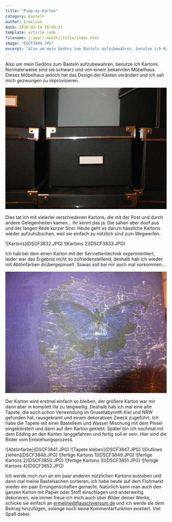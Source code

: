 ```yaml
---
title: "Pimp-my-Karton"
category: basteln
author: Ermeline
date: 2016-02-14 18:50:11
template: article.jade
filename: /:year/:month/:title/index.html
image: "DSCF3849.JPG"
excerpt: "Also um mein Gedöns zum Basteln aufzubewahren, benutze ich Kartons."
---
```


Also um mein Gedöns zum Basteln aufzubewahren, benutze ich Kartons. Normalerweise sind sie schwarz und von einem bekannten Möbelhaus. Dieses Möbelhaus jedoch hat das Design der Kästen verändert und ich sah mich gezwungen zu improvisieren. 

![schwarze Kassett](DSCF3853.JPG)

Dies tat ich mit vielerlei verschiedenen Kartons, die mit der Post und durch andere Gelegenheiten kamen... ihr kennt das ja. Die sahen aber doof aus und der langen Rede kurzer Sinn: Heute geht es darum hässliche Kartons wieder aufzuhübschen, weil sie einfach zu nützlich sind zum Wegwerfen.

<div class="slideshow_landscape">
![Kartons](DSCF3832.JPG)
![Kartons 2](DSCF3833.JPG)
</div>

Ich hab bei dem einen Karton mit der Serviettentechnik experimentiert, leider war das Ergebnis nicht so zufriedenstellend, deshalb hab ich wieder mit Abtönfarben drübergepinselt. Sowas soll bei mir auch mal vorkommen...

![Serviettentechnik](DSCF3846.JPG)

Der Karton wird erstmal einfach so bleiben, der größere Karton war mir dann aber in komplett lila zu langweilig. Deshalb hab ich mal eine alte Tapete, die auch schon Verwendung im Grusellabyrinth Kiel und NRW gefunden hat, rausgekramt und einem dekorativen Zweck zugeführt. Ich habe die Tapete mit einer Bastelleim und Wasser Mischung mit dem Pinsel eingekleistert und dann auf den Karton geklebt. Später bin ich nochmal mit dem Edding an den Kanten langgefahren und fertig soll er sein. Hier sind die Bilder vom Entstehungsprozess.

<div class="slideshow_landscape">
![Abtönfarbe](DSCF3841.JPG)
![Tapete kleben](DSCF3847.JPG)
![Outlines ziehen](DSCF3848.JPG)
![fertige Kartons 1](DSCF3849.JPG)
![fertige Kartons 2](DSCF3850.JPG)
![fertige Kartons 3](DSCF3851.JPG)
![fertige Kartons 4](DSCF3852.JPG)
</div>

Ich werde mich nun an ein paar anderen nützlichen Kartons austoben und dann mal meine Bastelsachen sortieren, ich habe heute auf dem Flohmarkt wieder ein paar Errungenschaften gemacht.
Natürlich kann man auch den ganzen Karton mit Papier oder Stoff einschlagen und anderweitig dekorieren, wie immer freue ich mich auch über Bilder deiner Werke, schicke sie einfach an ermeline@flauschiversum.de und ich werde sie dem Beitrag hinzufügen, solange noch keine Kommentarfunktion existiert. Viel Spaß dabei.

